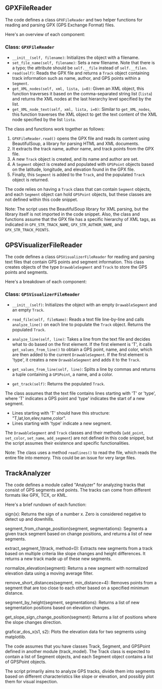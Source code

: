 GPXFileReader
-------------

The code defines a class `GPXFileReader` and two helper functions for reading and parsing GPX (GPS Exchange Format) files.

Here's an overview of each component:

### Class: `GPXFileReader`

- `__init__(self, filename)`: Initializes the object with a filename.
- `set_file_name(self, filename)`: Sets a new filename. Note that there is a typo; the attribute should be `self.__file` instead of `self.__filen`.
- `read(self)`: Reads the GPX file and returns a `Track` object containing track information such as name, author, and GPS points within a `Segment`.
- `get_XML_nodes(self, xml, lista, i=0)`: Given an XML object, this function traverses it based on the comma-separated string list (`lista`) and returns the XML nodes at the last hierarchy level specified by the list.
- `get_XML_node_text(self, xml, lista, i=0)`: Similar to `get_XML_nodes`, this function traverses the XML object to get the text content of the XML node specified by the list `lista`.

The class and functions work together as follows:

1. `GPXFileReader.read()` opens the GPX file and reads its content using BeautifulSoup, a library for parsing HTML and XML documents.
2. It extracts the track name, author name, and track points from the GPX file.
3. A new `Track` object is created, and its name and author are set.
4. A `Segment` object is created and populated with `GPSPoint` objects based on the latitude, longitude, and elevation found in the GPX file.
5. Finally, this `Segment` is added to the `Track`, and the populated `Track` object is returned.

The code relies on having a `Track` class that can contain `Segment` objects, and each `Segment` object can hold `GPSPoint` objects, but these classes are not defined within this code snippet.

Note: The script uses the BeautifulSoup library for XML parsing, but the library itself is not imported in the code snippet. Also, the class and functions assume that the GPX file has a specific hierarchy of XML tags, as indicated in `GPX_STR_TRACK_NAME`, `GPX_STR_AUTHOR_NAME`, and `GPX_STR_TRACK_POINTS`.


GPSVisualizerFileReader
-----------------------

The code defines a class `GPSVisualizerFileReader` for reading and parsing text files that contain GPS points and segment information. This class creates objects of the type `DrawableSegment` and `Track` to store the GPS points and segments.

Here's a breakdown of each component:

### Class: `GPSVisualizerFileReader`

- `__init__(self)`: Initializes the object with an empty `DrawableSegment` and an empty `Track`.

- `read_file(self, fileName)`: Reads a text file line-by-line and calls `analyze_line()` on each line to populate the `Track` object. Returns the populated `Track`.

- `analyze_line(self, line)`: Takes a line from the text file and decides what to do based on the first element. If the first element is 'T', it calls `get_values_from_line()` to obtain a GPS point, name, and color, which are then added to the current `DrawableSegment`. If the first element is 'type', it creates a new `DrawableSegment` and adds it to the `Track`.

- `get_values_from_line(self, line)`: Splits a line by commas and returns a tuple containing a `GPSPoint`, a name, and a color.

- `get_track(self)`: Returns the populated `Track`.

The class assumes that the text file contains lines starting with 'T' or 'type', where 'T' indicates a GPS point and 'type' indicates the start of a new segment.

- Lines starting with 'T' should have this structure: "T,lat,lon,elev,name,color".
- Lines starting with 'type' indicate a new segment.

The `DrawableSegment` and `Track` classes and their methods (`add_point`, `set_color`, `set_name`, `add_segment`) are not defined in this code snippet, but the script assumes their existence and specific functionalities.

Note: The class uses a method `readlines()` to read the file, which reads the entire file into memory. This could be an issue for very large files.




TrackAnalyzer
-------------

The code defines a module called "Analyzer" for analyzing tracks that consist of GPS segments and points. The tracks can come from different formats like GPX, TCX, or KML.

Here's a brief rundown of each function:

sign(x): Returns the sign of a number x. Zero is considered negative to detect up and downhills.

segment_from_change_position(segment, segmentations): Segments a given track segment based on change positions, and returns a list of new segments.

extract_segment_1(track, method=0): Extracts new segments from a track based on multiple criteria like slope changes and height differences. It returns a new track made up of these new segments.

normalize_elevation(segment): Returns a new segment with normalized elevation data using a moving average filter.

remove_short_distances(segment, min_distance=4): Removes points from a segment that are too close to each other based on a specified minimum distance.

segment_by_height(segment, segmentations): Returns a list of new segmentation positions based on elevation changes.

get_slope_sign_change_position(segment): Returns a list of positions where the slope changes direction.

graficar_dos_x(s1, s2): Plots the elevation data for two segments using matplotlib.

The code assumes that you have classes Track, Segment, and GPSPoint defined in another module (track_model). The Track class is expected to contain a list of Segment objects, and each Segment object contains a list of GPSPoint objects.

The script primarily aims to analyze GPS tracks, divide them into segments based on different characteristics like slope or elevation, and possibly plot them for visual inspection.


